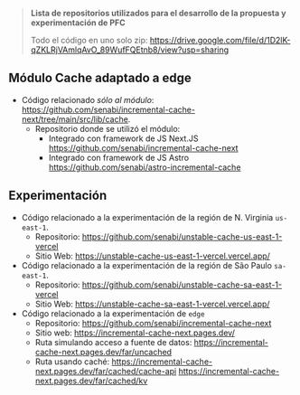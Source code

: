 > **Lista de repositorios utilizados para el desarrollo de la propuesta y experimentación de PFC**
> 
> Todo el código en uno solo zip: https://drive.google.com/file/d/1D2lK-qZKLRjVAmlqAvO_89WufFQEtnb8/view?usp=sharing

## Módulo Cache adaptado a edge

- Código relacionado *sólo al módulo*: https://github.com/senabi/incremental-cache-next/tree/main/src/lib/cache.
  - Repositorio donde se utilizó el módulo:
    - Integrado con framework de JS Next.JS https://github.com/senabi/incremental-cache-next
    - Integrado con framework de JS Astro https://github.com/senabi/astro-incremental-cache

## Experimentación
- Código relacionado a la experimentación de la región de N. Virginia `us-east-1`.
  - Repositorio: https://github.com/senabi/unstable-cache-us-east-1-vercel
  - Sitio Web: https://unstable-cache-us-east-1-vercel.vercel.app/
- Código relacionado a la experimentación de la región de São Paulo `sa-east-1`.
  - Repositorio: https://github.com/senabi/unstable-cache-sa-east-1-vercel
  - Sitio Web: https://unstable-cache-sa-east-1-vercel.vercel.app/
- Código relacionado a la experimentación de `edge`
  - Repositorio: https://github.com/senabi/incremental-cache-next
  - Sitio web: https://incremental-cache-next.pages.dev/
  - Ruta simulando acceso a fuente de datos: https://incremental-cache-next.pages.dev/far/uncached
  - Ruta usando caché: https://incremental-cache-next.pages.dev/far/cached/cache-api https://incremental-cache-next.pages.dev/far/cached/kv
